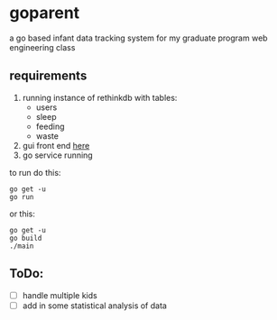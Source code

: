 # goparent
a go based infant data tracking system for my graduate program web engineering class


## requirements

1. running instance of rethinkdb with tables:
    - users
    - sleep
    - feeding
    - waste
2. gui front end [here](https://github.com/sasimpson/goparentgui)
3. go service running

to run do this:

    go get -u 
    go run 

or this:  

    go get -u 
    go build
    ./main


## ToDo:

- [ ] handle multiple kids
- [ ] add in some statistical analysis of data